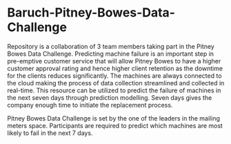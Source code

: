 # Baruch-Pitney-Bowes-Data-Challenge
Repository is a collaboration of 3 team members taking part in the Pitney Bowes Data Challenge. Predicting machine failure is an important step in pre-emptive customer service that will allow Pitney Bowes to have a higher customer approval rating and hence higher client retention as the downtime for the clients reduces significantly. The machines are always connected to the cloud making the process of data collection streamlined and collected in real-time. This resource can be utilized to predict the failure of machines in the next seven days through prediction modelling. Seven days gives the company enough time to initiate the replacement process. 

Pitney Bowes Data Challenge is set by the one of the leaders in the mailing meters space. Participants are required to predict which machines are most likely to fail in the next 7 days.
